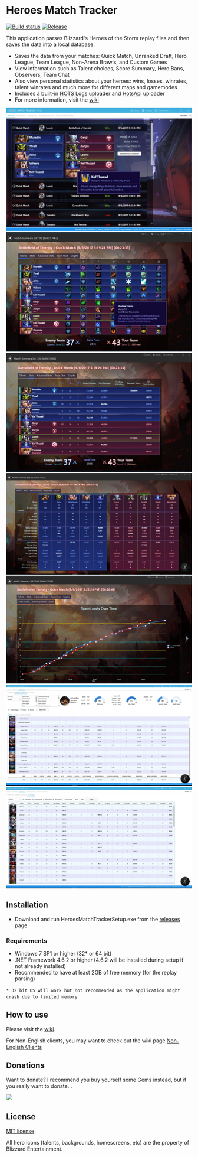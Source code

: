 # Heroes Match Tracker

[![Build status](https://ci.appveyor.com/api/projects/status/9ufforppr67h7low/branch/master?svg=true)](https://ci.appveyor.com/project/koliva8245/heroesparserdata/branch/master)
[![Release](https://img.shields.io/github/release/koliva8245/HeroesMatchTracker.svg)](https://github.com/koliva8245/HeroesMatchTracker/releases/latest)

This application parses Blizzard's Heroes of the Storm replay files and then saves the data into a local database.  
- Saves the data from your matches: Quick Match, Unranked Draft, Hero League, Team League, Non-Arena Brawls, and Custom Games
- View information such as Talent choices, Score Summary, Hero Bans, Observers, Team Chat
- Also view personal statistics about your heroes: wins, losses, winrates, talent winrates and much more for different maps and gamemodes
- Includes a built-in [HOTS Logs](https://www.hotslogs.com/Default) uploader and [HotsApi](http://hotsapi.net/) uploader
- For more information, visit the [wiki](https://github.com/koliva8245/HeroesMatchTracker/wiki)

![HeroesMatchTracker](/HeroesMatchTracker/Resources/Images/HMT_Homescreen.jpg)
![HeroesMatchTracker](/HeroesMatchTracker/Resources/Images/HMT_Summary_Talent.jpg)
![HeroesMatchTracker](/HeroesMatchTracker/Resources/Images/HMT_Summary_Stats.jpg)
![HeroesMatchTracker](/HeroesMatchTracker/Resources/Images/HMT_Summary_AdvStats.jpg)
![HeroesMatchTracker](/HeroesMatchTracker/Resources/Images/HMT_Summary_Graph_TeamLevels.jpg)
![HeroesMatchTracker](/HeroesMatchTracker/Resources/Images/HMT_Stats_Hero.jpg)
![HeroesMatchTracker](/HeroesMatchTracker/Resources/Images/HMT_Stats_AllHero.jpg)

## Installation
- Download and run HeroesMatchTrackerSetup.exe from the [releases](https://github.com/koliva8245/HeroesMatchTracker/releases) page

### Requirements
- Windows 7 SP1 or higher (32* or 64 bit)
- .NET Framework 4.6.2 or higher (4.6.2 will be installed during setup if not already installed)
- Recommended to have at least 2GB of free memory (for the replay parsing)

`* 32 bit OS will work but not recommended as the application might crash due to limited memory`

## How to use
Please visit the [wiki](https://github.com/koliva8245/HeroesMatchTracker/wiki).

For Non-English clients, you may want to check out the wiki page [Non-English Clients](https://github.com/koliva8245/HeroesMatchTracker/wiki/Non-English-Clients)

## Donations
Want to donate? I recommend you buy yourself some Gems instead, but if you really want to donate...

[![](https://www.paypalobjects.com/en_US/i/btn/btn_donateCC_LG.gif)](https://www.paypal.com/cgi-bin/webscr?cmd=_donations&business=NSU3A249LKG4C&lc=US&item_name=Heroes%20Match%20Tracker&currency_code=USD&bn=PP%2dDonationsBF%3abtn_donateCC_LG%2egif%3aNonHosted)

## License
[MIT license](/LICENSE.txt)

All hero icons (talents, backgrounds, homescreens, etc) are the property of Blizzard Entertainment.
